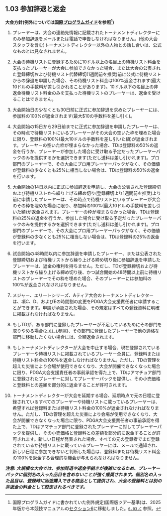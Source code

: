 ## 1.03 参加辞退と返金

**大会方針(例外については[国際プログラムガイド](dgj/programguid)を参照[^1.03.1])**

1. プレーヤーは、大会の連絡先情報に記載されたトーナメントディレクターにのみ参加辞退をメールまたは電話で申告しなければなりません。(他の大会スタッフを含む)トーナメントディレクター以外の人物との話し合いは、公式なものとは見なされません。

1. 大会の待機リストに登録するために10ドル以上の名目上の待機リスト料金を支払ったプレーヤーが大会に参加できなかった場合、または大会の公表された登録締切および待機リスト代替締切(1週間前を推奨)前に公式に待機リストからの辞退を申請した場合、その待機リスト料金は100%返金されます(最大10ドルの手数料が差し引かれることがあります)。10ドル以下の名目上の非返金待機リスト料金のみを支払った待機リストのプレーヤーは、返金を受けることはできません。

1. 大会開始日の少なくとも30日前に正式に参加辞退を求めたプレーヤーには、参加料の100%が返金されます(最大$10の手数料を差し引く)。

1. 大会開始の15日から29日前までに正式に参加辞退を申請したプレーヤーは、その時点で待機リストにいるプレーヤーがその大会の空いた枠を埋めた場合に限り、登録料の100%(最大10ドルの手数料を差し引いた額)が返金されます。プレーヤーの空いた枠が埋まらなかった場合、TDは登録料の50%の返金を行うか、プレーヤーが参加した場合に受け取る予定だったプレーヤーパックのみを提供するかを選択できます(ただし送料は差し引かれます)。プロ部門のプレーヤーで、その大会にプロ用プレーヤーパックがなく、その価値が登録料の少なくとも25%に相当しない場合は、TDは登録料の50%の返金を行います。

1. 大会開始の14日以内に正式に参加辞退を申請し、大会の公表された登録締切および待機リストから繰り上げる締め切り(登録締切より1週間前を推奨)より前に申請したプレーヤーは、その時点で待機リストにいるプレーヤーが大会のその枠を埋めた場合に限り、参加料の100%(最大10ドルの手数料を差し引いた額)が返金されます。プレーヤーの枠が埋まらなかった場合、TDは登録料の25%の返金を行うか、参加した場合に受け取る予定だったプレーヤーパックのみを提供するかを選択できます(ただし送料は差し引かれます)。プロ部門のプレーヤーで、その大会にプロ用プレーヤーパックがなく、その価値が登録料の少なくとも25%に相当しない場合は、TDは登録料の25%の返金を行います。

1. 試合開始の48時間以内に参加辞退を申請したプレーヤー、または公表された登録締切および待機リストから繰り上げる締め切り後に参加辞退を申請したプレーヤーは、返金の権利を持ちません。ただし、TDが登録締切および待機リストから繰り上げる締め切り後、かつ試合開始の48時間以上前に待機リストのプレーヤーでその枠を埋めた場合、そのプレーヤーには参加料の100%が返金されなければなりません。

1. メジャー、エリートシリーズ、Aティア大会のトーナメントディレクターは、項C、D、およびEの時間割の変更をPDGA大会支援責任者に申請することができます。申請が承認された場合、その規定はすべての登録資料に明確に掲載されなければなりません。

1. もしTDが、ある部門に登録したプレーヤーが不足しているためにその部門を取りやめる場合([`2.01.L`](#一般事項)参照)、その部門に登録したプレーヤーで他の適格な部門に移動したくない場合には、全額返金されます。

1. もしトーナメントディレクターが大会を中止する場合、現在登録されているプレーヤーや待機リストに掲載されているプレーヤー全員に、登録料または待機リスト料金の100%を返金しなければなりません。ただし、TDの管理を超えた災害により会場が使用できなくなり、大会が開催できなくなった場合に限り、PDGA大会支援責任者の事前承認を得た上で、TDはアマチュア部門に登録されたプレーヤーに対してプレーヤーパックを提供し、その小売価格と登録料との差額を部分的に返金することが許可されます。

1. トーナメントディレクターが大会を延期する場合、延期時点で元の日程に登録されているすべてのプレーヤーや待機リストに載っているプレーヤーは、希望すれば登録料または待機リスト料金の100%が返金されなければなりません。ただし、TDの管理を超えた災害により会場が使用できなくなり、大会が開催できなくなった場合に限り、PDGA大会支援責任者の事前承認を得た上で、TDはアマチュア部門に登録されたプレーヤーに対してプレーヤーパックを提供し、その小売価格と登録料との差額を部分的に返金することが許可されます。新しい日程が発表された場合、すべての元の登録者でまだ登録されているか待機リストに載っているプレーヤーには、メールで通知され、新しい日程に参加できないと判断した場合は、登録料または待機リスト料金の100%を返金する合理的な機会が与えられなければなりません。

***注意: 大規模な大会では、参加辞退や返金手続きが複雑になるため、プレーヤーパックに個別名の入った品目を含めないことが強く推奨されます。個別名の入った品目は、登録時に別途購入できる商品として提供され、大会の登録料とは別の非返金の料金として設定されるべきです。***


[^1.03.1]: 国際プログラムガイドに書かれていた例外規定(国際版ツアー基準)は、2025年版から本競技マニュアルの[セクション6](#セクション6-国際的な差異および例外)に移動しました。[`6.03.C`](#ディスクゴルフ競技マニュアルとの差異) 参照。
